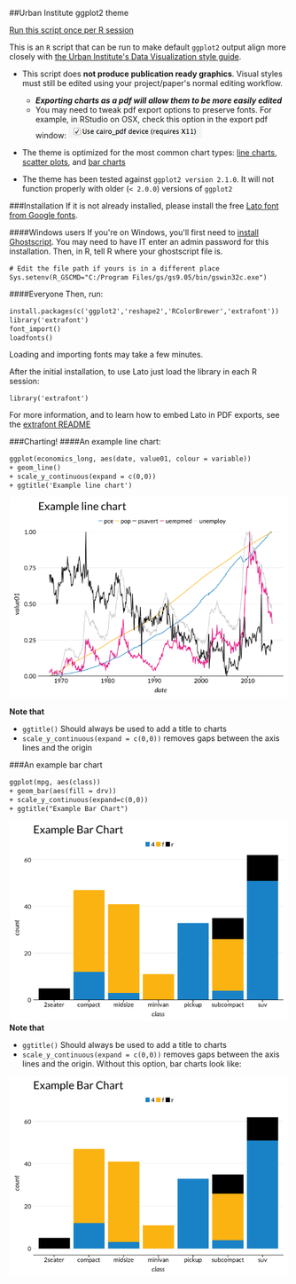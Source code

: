 ##Urban Institute ggplot2 theme

[Run this script once per R session](urban_ggplot_theme.R)


This is an `R` script that can be run to make default `ggplot2` output align more closely with [the Urban Institute's Data Visualization style guide](http://urbaninstitute.github.io/graphics-styleguide/).

- This script does **not produce publication ready graphics**. Visual styles must still be edited using your project/paper's normal editing workflow.
	-  ***Exporting charts as a pdf will allow them to be more easily edited***
	-  You may need to tweak pdf export options to preserve fonts. For example, in RStudio on OSX, check this option in the export pdf window: ![pdf export option](img/pdf_export_option.png)

- The theme is optimized for the most common chart types: [line charts](http://docs.ggplot2.org/current/geom_path.html), [scatter plots](http://docs.ggplot2.org/current/geom_point.html), and [bar charts](http://docs.ggplot2.org/current/geom_bar.html)

- The theme has been tested against `ggplot2 version 2.1.0`. It will not function properly with older (`< 2.0.0`) versions of `ggplot2`

###Installation
If it is not already installed, please install the free [Lato font from Google fonts](https://www.google.com/fonts/specimen/Lato).

####Windows users
If you're on Windows, you'll first need to [install Ghostscript](http://ghostscript.com/download/). You may need to have IT enter an admin password for this installation. Then, in R, tell R where your ghostscript file is.
```
# Edit the file path if yours is in a different place
Sys.setenv(R_GSCMD="C:/Program Files/gs/gs9.05/bin/gswin32c.exe")
```

####Everyone
Then, run:

```
install.packages(c('ggplot2','reshape2','RColorBrewer','extrafont'))
library('extrafont')
font_import()
loadfonts()
```

Loading and importing fonts may take a few minutes.

After the initial installation, to use Lato just load the library in each R session:
```
library('extrafont')
```
For more information, and to learn how to embed Lato in PDF exports, see the [extrafont README](https://cran.r-project.org/web/packages/extrafont/README.html)

###Charting!
####An example line chart:
```
ggplot(economics_long, aes(date, value01, colour = variable))
+ geom_line()
+ scale_y_continuous(expand = c(0,0))
+ ggtitle('Example line chart')
```
![example line chart](img/example_line_chart.png)

**Note that**

- `ggtitle()` Should always be used to add a title to charts
- `scale_y_continuous(expand = c(0,0))` removes gaps between the axis lines and the origin

###An example bar chart
```
ggplot(mpg, aes(class))
+ geom_bar(aes(fill = drv))
+ scale_y_continuous(expand=c(0,0))
+ ggtitle("Example Bar Chart")
```
![example bar chart](img/example_bar_chart.png)
**Note that**

- `ggtitle()` Should always be used to add a title to charts
- `scale_y_continuous(expand = c(0,0))` removes gaps between the axis lines and the origin. Without this option, bar charts look like:

![the horror](img/yuck.png)